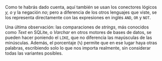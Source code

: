 Como te habrás dado cuenta, aquí también se usan los conectores lógicos _y, o_ y la negación _no_; pero a diferencia de los otros lenguajes que viste, se los representa directamente con las expresiones en inglés `AND`, `OR` y `NOT`.

Una última observación: las comparaciones de _strings_, más conocidos como _Text_ en SQLite, o _Varchar_ en otros motores de bases de datos, se pueden hacer poniendo el `LIKE`, que no diferencia las mayúsculas de las minúsculas. Además, el porcentaje (`%`) permite que en ese lugar haya otras palabras, escribiendo solo lo que nos importa realmente, sin considerar todas las variantes posibles. 
